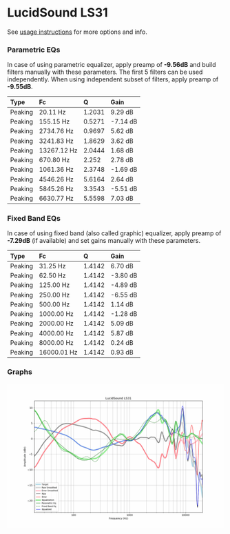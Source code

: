 # LucidSound LS31
See [usage instructions](https://github.com/jaakkopasanen/AutoEq#usage) for more options and info.

### Parametric EQs
In case of using parametric equalizer, apply preamp of **-9.56dB** and build filters manually
with these parameters. The first 5 filters can be used independently.
When using independent subset of filters, apply preamp of **-9.55dB**.

| Type    | Fc          |      Q | Gain     |
|:--------|:------------|:-------|:---------|
| Peaking | 20.11 Hz    | 1.2031 | 9.29 dB  |
| Peaking | 155.15 Hz   | 0.5271 | -7.14 dB |
| Peaking | 2734.76 Hz  | 0.9697 | 5.62 dB  |
| Peaking | 3241.83 Hz  | 1.8629 | 3.62 dB  |
| Peaking | 13267.12 Hz | 2.0444 | 1.68 dB  |
| Peaking | 670.80 Hz   | 2.252  | 2.78 dB  |
| Peaking | 1061.36 Hz  | 2.3748 | -1.69 dB |
| Peaking | 4546.26 Hz  | 5.6164 | 2.64 dB  |
| Peaking | 5845.26 Hz  | 3.3543 | -5.51 dB |
| Peaking | 6630.77 Hz  | 5.5598 | 7.03 dB  |

### Fixed Band EQs
In case of using fixed band (also called graphic) equalizer, apply preamp of **-7.29dB**
(if available) and set gains manually with these parameters.

| Type    | Fc          |      Q | Gain     |
|:--------|:------------|:-------|:---------|
| Peaking | 31.25 Hz    | 1.4142 | 6.70 dB  |
| Peaking | 62.50 Hz    | 1.4142 | -3.80 dB |
| Peaking | 125.00 Hz   | 1.4142 | -4.89 dB |
| Peaking | 250.00 Hz   | 1.4142 | -6.55 dB |
| Peaking | 500.00 Hz   | 1.4142 | 1.14 dB  |
| Peaking | 1000.00 Hz  | 1.4142 | -1.28 dB |
| Peaking | 2000.00 Hz  | 1.4142 | 5.09 dB  |
| Peaking | 4000.00 Hz  | 1.4142 | 5.87 dB  |
| Peaking | 8000.00 Hz  | 1.4142 | 0.24 dB  |
| Peaking | 16000.01 Hz | 1.4142 | 0.93 dB  |

### Graphs
![](./LucidSound%20LS31.png)